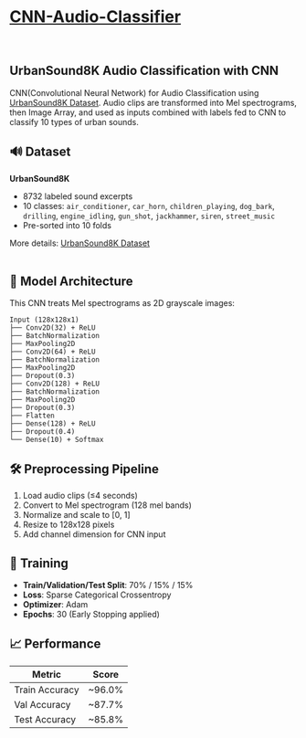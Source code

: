 # <ins>CNN-Audio-Classifier<ins>
<br>

## UrbanSound8K Audio Classification with CNN

CNN(Convolutional Neural Network) for Audio Classification using [UrbanSound8K Dataset](https://urbansounddataset.weebly.com/urbansound8k.html). Audio clips are transformed into Mel spectrograms, then Image Array, and used as inputs combined with labels fed to CNN to classify 10 types of urban sounds.
<br>

## 🔊 Dataset

**UrbanSound8K**

- 8732 labeled sound excerpts 
- 10 classes: `air_conditioner`, `car_horn`, `children_playing`, `dog_bark`, `drilling`, `engine_idling`, `gun_shot`, `jackhammer`, `siren`, `street_music`
- Pre-sorted into 10 folds

More details: [UrbanSound8K Dataset](https://urbansounddataset.weebly.com/urbansound8k.html)
<br>
<br>

## 🧠 Model Architecture

This CNN treats Mel spectrograms as 2D grayscale images:

```text
Input (128x128x1)
├── Conv2D(32) + ReLU
├── BatchNormalization
├── MaxPooling2D
├── Conv2D(64) + ReLU
├── BatchNormalization
├── MaxPooling2D
├── Dropout(0.3)
├── Conv2D(128) + ReLU
├── BatchNormalization
├── MaxPooling2D
├── Dropout(0.3)
├── Flatten
├── Dense(128) + ReLU
├── Dropout(0.4)
└── Dense(10) + Softmax
```

## 🛠️ Preprocessing Pipeline

1. Load audio clips (≤4 seconds)
2. Convert to Mel spectrogram (128 mel bands)
3. Normalize and scale to [0, 1]
4. Resize to 128x128 pixels
5. Add channel dimension for CNN input


## 🧪 Training

- **Train/Validation/Test Split**: 70% / 15% / 15% 
- **Loss**: Sparse Categorical Crossentropy
- **Optimizer**: Adam
- **Epochs**: 30 (Early Stopping applied)


## 📈 Performance

| Metric        | Score       |
|---------------|-------------|
| Train Accuracy| ~96.0%      |
| Val Accuracy  | ~87.7%      |
| Test Accuracy | ~85.8%      |




